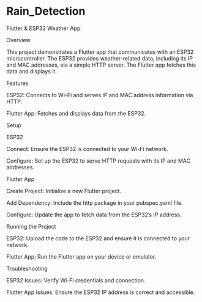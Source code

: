 # Rain_Detection
Flutter & ESP32 Weather App:


Overview


This project demonstrates a Flutter app that communicates with an ESP32 microcontroller. The ESP32 provides weather-related data, including its IP and MAC addresses, via a simple HTTP server. The Flutter app fetches this data and displays it.

Features


ESP32: Connects to Wi-Fi and serves IP and MAC address information via HTTP.


Flutter App: Fetches and displays data from the ESP32.


Setup


ESP32

Connect: Ensure the ESP32 is connected to your Wi-Fi network.

Configure: Set up the ESP32 to serve HTTP requests with its IP and MAC addresses.

Flutter App

Create Project: Initialize a new Flutter project.

Add Dependency: Include the http package in your pubspec.yaml file.

Configure: Update the app to fetch data from the ESP32’s IP address.

Running the Project

ESP32: Upload the code to the ESP32 and ensure it is connected to your network.

Flutter App: Run the Flutter app on your device or emulator.

Troubleshooting

ESP32 Issues: Verify Wi-Fi credentials and connection.

Flutter App Issues: Ensure the ESP32 IP address is correct and accessible.

